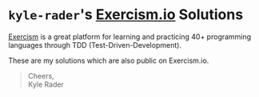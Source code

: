 # `kyle-rader`'s [Exercism.io](https://exercism.io) Solutions

[Exercism](https://exercism.io) is a great platform for learning and practicing 40+ programming languages through TDD (Test-Driven-Development).

These are my solutions which are also public on Exercism.io.


> Cheers,<br/>
> Kyle Rader